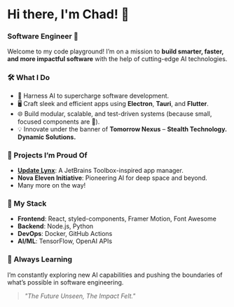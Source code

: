 # Hi there, I'm Chad! 👋  
### Software Engineer 🚀  

Welcome to my code playground! I’m on a mission to **build smarter, faster, and more impactful software** with the help of cutting-edge AI technologies.  

### 🛠️ What I Do  
- 🧠 Harness AI to supercharge software development.  
- 🖥️ Craft sleek and efficient apps using **Electron**, **Tauri**, and **Flutter**.  
- 🌐 Build modular, scalable, and test-driven systems (because small, focused components are 👑).  
- 💡 Innovate under the banner of **Tomorrow Nexus** – **Stealth Technology. Dynamic Solutions.**  

### 🚀 Projects I’m Proud Of  
- **[Update Lynx](#)**: A JetBrains Toolbox-inspired app manager.  
- **Nova Eleven Initiative**: Pioneering AI for deep space and beyond.  
- Many more on the way!  

### 🎨 My Stack  
- **Frontend**: React, styled-components, Framer Motion, Font Awesome  
- **Backend**: Node.js, Python  
- **DevOps**: Docker, GitHub Actions  
- **AI/ML**: TensorFlow, OpenAI APIs  

### 🌱 Always Learning  
I’m constantly exploring new AI capabilities and pushing the boundaries of what’s possible in software engineering.  

> *"The Future Unseen, The Impact Felt."*  
